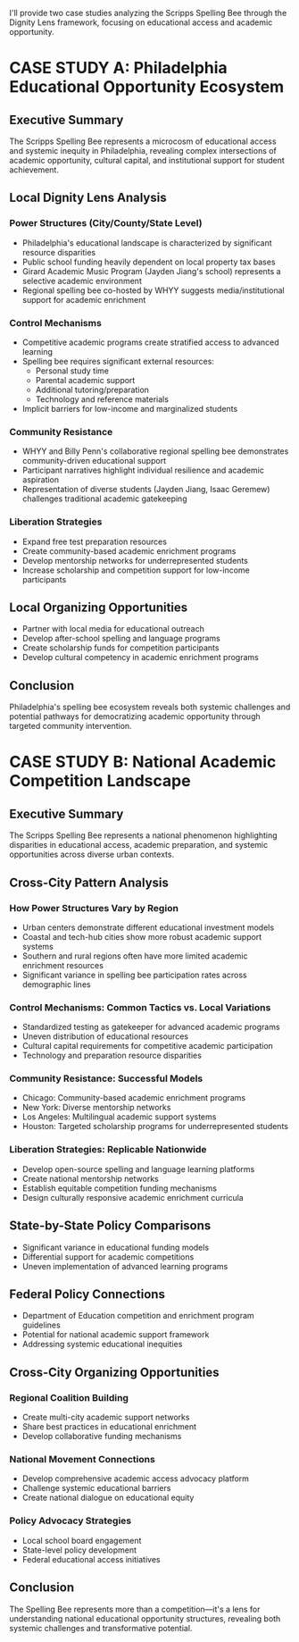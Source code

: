 I'll provide two case studies analyzing the Scripps Spelling Bee through the Dignity Lens framework, focusing on educational access and academic opportunity.

# CASE STUDY A: Philadelphia Educational Opportunity Ecosystem
## Executive Summary
The Scripps Spelling Bee represents a microcosm of educational access and systemic inequity in Philadelphia, revealing complex intersections of academic opportunity, cultural capital, and institutional support for student achievement.

## Local Dignity Lens Analysis
### Power Structures (City/County/State Level)
- Philadelphia's educational landscape is characterized by significant resource disparities
- Public school funding heavily dependent on local property tax bases
- Girard Academic Music Program (Jayden Jiang's school) represents a selective academic environment
- Regional spelling bee co-hosted by WHYY suggests media/institutional support for academic enrichment

### Control Mechanisms
- Competitive academic programs create stratified access to advanced learning
- Spelling bee requires significant external resources:
  * Personal study time
  * Parental academic support
  * Additional tutoring/preparation
  * Technology and reference materials
- Implicit barriers for low-income and marginalized students

### Community Resistance
- WHYY and Billy Penn's collaborative regional spelling bee demonstrates community-driven educational support
- Participant narratives highlight individual resilience and academic aspiration
- Representation of diverse students (Jayden Jiang, Isaac Geremew) challenges traditional academic gatekeeping

### Liberation Strategies
- Expand free test preparation resources
- Create community-based academic enrichment programs
- Develop mentorship networks for underrepresented students
- Increase scholarship and competition support for low-income participants

## Local Organizing Opportunities
- Partner with local media for educational outreach
- Develop after-school spelling and language programs
- Create scholarship funds for competition participants
- Develop cultural competency in academic enrichment programs

## Conclusion
Philadelphia's spelling bee ecosystem reveals both systemic challenges and potential pathways for democratizing academic opportunity through targeted community intervention.

# CASE STUDY B: National Academic Competition Landscape
## Executive Summary
The Scripps Spelling Bee represents a national phenomenon highlighting disparities in educational access, academic preparation, and systemic opportunities across diverse urban contexts.

## Cross-City Pattern Analysis
### How Power Structures Vary by Region
- Urban centers demonstrate different educational investment models
- Coastal and tech-hub cities show more robust academic support systems
- Southern and rural regions often have more limited academic enrichment resources
- Significant variance in spelling bee participation rates across demographic lines

### Control Mechanisms: Common Tactics vs. Local Variations
- Standardized testing as gatekeeper for advanced academic programs
- Uneven distribution of educational resources
- Cultural capital requirements for competitive academic participation
- Technology and preparation resource disparities

### Community Resistance: Successful Models
- Chicago: Community-based academic enrichment programs
- New York: Diverse mentorship networks
- Los Angeles: Multilingual academic support systems
- Houston: Targeted scholarship programs for underrepresented students

### Liberation Strategies: Replicable Nationwide
- Develop open-source spelling and language learning platforms
- Create national mentorship networks
- Establish equitable competition funding mechanisms
- Design culturally responsive academic enrichment curricula

## State-by-State Policy Comparisons
- Significant variance in educational funding models
- Differential support for academic competitions
- Uneven implementation of advanced learning programs

## Federal Policy Connections
- Department of Education competition and enrichment program guidelines
- Potential for national academic support framework
- Addressing systemic educational inequities

## Cross-City Organizing Opportunities
### Regional Coalition Building
- Create multi-city academic support networks
- Share best practices in educational enrichment
- Develop collaborative funding mechanisms

### National Movement Connections
- Develop comprehensive academic access advocacy platform
- Challenge systemic educational barriers
- Create national dialogue on educational equity

### Policy Advocacy Strategies
- Local school board engagement
- State-level policy development
- Federal educational access initiatives

## Conclusion
The Spelling Bee represents more than a competition—it's a lens for understanding national educational opportunity structures, revealing both systemic challenges and transformative potential.